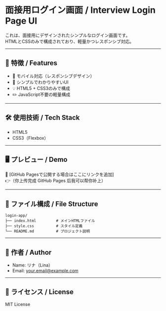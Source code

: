 # 面接用ログイン画面 / Interview Login Page UI

これは、面接用にデザインされたシンプルなログイン画面です。  
HTMLとCSSのみで構成されており、軽量かつレスポンシブ対応。

---

## 🎯 特徴 / Features

- 📱 モバイル対応（レスポンシブデザイン）  
- 🎨 シンプルでわかりやすいUI  
- 💡 HTML5 + CSS3のみで構成  
- ✏️ JavaScript不要の軽量構成  

---

## 🛠 使用技術 / Tech Stack

- HTML5  
- CSS3（Flexbox）

---

## 🖥 プレビュー / Demo

🔗 [GitHub Pagesで公開する場合はここにリンクを追加]  
👉（你上传完成 GitHub Pages 后我可以帮你补上）

---

## 📁 ファイル構成 / File Structure

```
login-app/
├── index.html         # メインHTMLファイル
├── style.css          # スタイル定義
└── README.md          # プロジェクト説明
```

---

## 👤 作者 / Author

- Name: リナ（Lina）  
- Email: your.email@example.com

---

## 📄 ライセンス / License

MIT License
